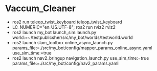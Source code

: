 # Vaccum_Cleaner
+ ros2 run teleop_twist_keyboard teleop_twist_keyboard 
+ LC_NUMERIC="en_US.UTF-8"; ros2 run rviz2 rviz2
+ ros2 launch my_bot launch_sim.launch.py world:=~/testpublicsher/src/my_bot/worlds/testworld.world
+ ros2 launch slam_toolbox online_async_launch.py params_file:=./src/my_bot/config/mapper_params_online_async.yaml use_sim_time:=true
+ ros2 launch nav2_bringup navigation_launch.py use_sim_time:=true params_file:=./src/my_bot/config/nav2_params.yaml 
